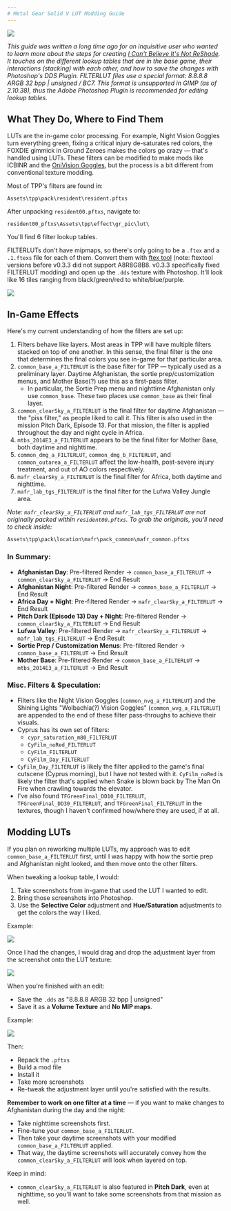 ```yaml
---
# Metal Gear Solid V LUT Modding Guide
---
```


![](https://static.wikia.nocookie.net/metalgearmodding/images/c/c4/Screenshot_2024-08-12_234945.png/revision/latest?cb=20240813035019)

*This guide was written a long time ago for an inquisitive user who wanted to learn more about the steps for creating [I Can't Believe It's Not ReShade](https://www.nexusmods.com/metalgearsolidvtpp/mods/406). It touches on the different lookup tables that are in the base game, their interactions (stacking) with each other, and how to save the changes with Photoshop's DDS Plugin. FILTERLUT files use a special format: 8.8.8.8 ARGB 32 bpp | unsigned / BC7. This format is unsupported in GIMP (as of 2.10.38), thus the Adobe Photoshop Plugin is recommended for editing lookup tables.*

## What They Do, Where to Find Them
LUTs are the in-game color processing. For example, Night Vision Goggles turn everything green, fixing a critical injury de-saturates red colors, the FOXDIE gimmick in Ground Zeroes makes the colors go crazy — that's handled using LUTs. These filters can be modified to make mods like ICBINR and the [OniVision Goggles](https://www.nexusmods.com/metalgearsolidvtpp/mods/402), but the process is a bit different from conventional texture modding.

Most of TPP's filters are found in:
```
Assets\tpp\pack\resident\resident.pftxs
```
After unpacking `resident00.pftxs`, navigate to:
```
resident00_pftxs\Assets\tpp\effect\gr_pic\lut\
```
You'll find 6 filter lookup tables.

FILTERLUTs don't have mipmaps, so there's only going to be a `.ftex` and a `.1.ftexs` file for each of them. Convert them with [ftex tool](https://github.com/Atvaark/FtexTool/releases) (note: ftextool versions before v0.3.3 did not support A8R8G8B8. v0.3.3 specifically fixed FILTERLUT modding) and open up the `.dds` texture with Photoshop. It'll look like 16 tiles ranging from black/green/red to white/blue/purple.

![](https://static.wikia.nocookie.net/metalgearmodding/images/7/7e/Common_base_a_FILTERLUT.dds.png/revision/latest?cb=20240813035631)

## In-Game Effects
Here's my current understanding of how the filters are set up:

1. Filters behave like layers. Most areas in TPP will have multiple filters stacked on top of one another. In this sense, the final filter is the one that determines the final colors you see in-game for that particular area.
2. `common_base_a_FILTERLUT` is the base filter for TPP — typically used as a preliminary layer. Daytime Afghanistan, the sortie prep/customization menus, and Mother Base(?) use this as a first-pass filter.
   - In particular, the Sortie Prep menu and nighttime Afghanistan only use `common_base`. These two places use `common_base` as their final layer.
3. `common_clearSky_a_FILTERLUT` is the final filter for daytime Afghanistan — the "piss filter," as people liked to call it. This filter is also used in the mission Pitch Dark, Episode 13. For that mission, the filter is applied throughout the day and night cycle in Africa.
4. `mtbs_2014E3_a_FILTERLUT` appears to be the final filter for Mother Base, both daytime and nighttime.
5. `common_dmg_a_FILTERLUT`, `common_dmg_b_FILTERLUT`, and `common_outarea_a_FILTERLUT` affect the low-health, post-severe injury treatment, and out of AO colors respectively.
6. `mafr_clearSky_a_FILTERLUT` is the final filter for Africa, both daytime and nighttime.
7. `mafr_lab_tgs_FILTERLUT` is the final filter for the Lufwa Valley Jungle area.

*Note: `mafr_clearSky_a_FILTERLUT` and `mafr_lab_tgs_FILTERLUT` are not originally packed within `resident00.pftxs`. To grab the originals, you'll need to check inside:*
```
Assets\tpp\pack\location\mafr\pack_common\mafr_common.pftxs
```

### In Summary:

- **Afghanistan Day**: Pre-filtered Render → `common_base_a_FILTERLUT` → `common_clearSky_a_FILTERLUT` → End Result
- **Afghanistan Night**: Pre-filtered Render → `common_base_a_FILTERLUT` → End Result
- **Africa Day + Night**: Pre-filtered Render → `mafr_clearSky_a_FILTERLUT` → End Result
- **Pitch Dark (Episode 13) Day + Night**: Pre-filtered Render → `common_clearSky_a_FILTERLUT` → End Result
- **Lufwa Valley**: Pre-filtered Render → `mafr_clearSky_a_FILTERLUT` → `mafr_lab_tgs_FILTERLUT` → End Result
- **Sortie Prep / Customization Menus**: Pre-filtered Render → `common_base_a_FILTERLUT` → End Result
- **Mother Base**: Pre-filtered Render → `common_base_a_FILTERLUT` → `mtbs_2014E3_a_FILTERLUT` → End Result

### Misc. Filters & Speculation:

- Filters like the Night Vision Goggles (`common_nvg_a_FILTERLUT`) and the Shining Lights "Wolbachia(?) Vision Goggles" (`common_wvg_a_FILTERLUT`) are appended to the end of these filter pass-throughs to achieve their visuals.
- Cyprus has its own set of filters:
  - `cypr_saturation_m80_FILTERLUT`
  - `CyFilm_noRed_FILTERLUT`
  - `CyFilm_FILTERLUT`
  - `CyFilm_Day_FILTERLUT`
- `CyFilm_Day_FILTERLUT` is likely the filter applied to the game's final cutscene (Cyprus morning), but I have not tested with it. `CyFilm_noRed` is likely the filter that's applied when Snake is blown back by The Man On Fire when crawling towards the elevator.
- I've also found `TFGreenFinal_DD10_FILTERLUT`, `TFGreenFinal_DD30_FILTERLUT`, and `TFGreenFinal_FILTERLUT` in the textures, though I haven't confirmed how/where they are used, if at all.

## Modding LUTs
If you plan on reworking multiple LUTs, my approach was to edit `common_base_a_FILTERLUT` first, until I was happy with how the sortie prep and Afghanistan night looked, and then move onto the other filters.

When tweaking a lookup table, I would:
1. Take screenshots from in-game that used the LUT I wanted to edit.
2. Bring those screenshots into Photoshop.
3. Use the **Selective Color** adjustment and **Hue/Saturation** adjustments to get the colors the way I liked.

Example:

![](https://static.wikia.nocookie.net/metalgearmodding/images/e/ec/AFGH_DAY_1.png/revision/latest/scale-to-width-down/180?cb=20240819140120)

Once I had the changes, I would drag and drop the adjustment layer from the screenshot onto the LUT texture:

![](https://static.wikia.nocookie.net/metalgearmodding/images/c/cb/Afgh_filter_2.png/revision/latest/scale-to-width-down/180?cb=20240819140327)

When you're finished with an edit:
- Save the `.dds` as "8.8.8.8 ARGB 32 bpp | unsigned"
- Save it as a **Volume Texture** and **No MIP maps**.

Example:

![](https://static.wikia.nocookie.net/metalgearmodding/images/7/73/Dds_format.png/revision/latest/scale-to-width-down/423?cb=20240813041301)

Then:
- Repack the `.pftxs`
- Build a mod file
- Install it
- Take more screenshots
- Re-tweak the adjustment layer until you're satisfied with the results.

**Remember to work on one filter at a time** — if you want to make changes to Afghanistan during the day and the night:
- Take nighttime screenshots first.
- Fine-tune your `common_base_a_FILTERLUT`.
- Then take your daytime screenshots with your modified `common_base_a_FILTERLUT` applied.
- That way, the daytime screenshots will accurately convey how the `common_clearSky_a_FILTERLUT` will look when layered on top.

Keep in mind:
- `common_clearSky_a_FILTERLUT` is also featured in **Pitch Dark**, even at nighttime, so you'll want to take some screenshots from that mission as well.

